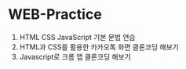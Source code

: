 # WEB-Practice
1. HTML CSS JavaScript 기본 문법 연습
2. HTML과 CSS를 활용한 카카오톡 화면 클론코딩 해보기
3. Javascript로 크롬 앱 클론코딩 해보기

